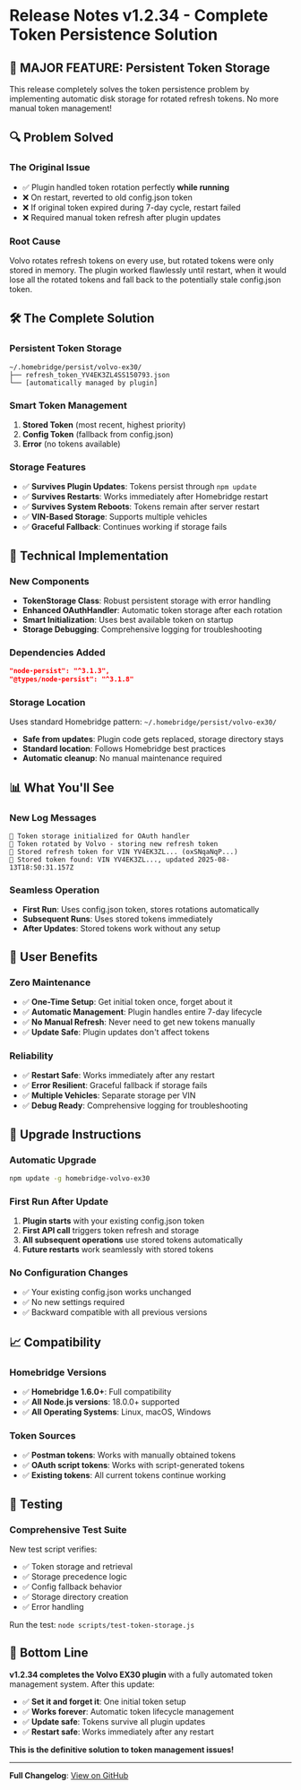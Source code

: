 # Release Notes v1.2.34 - Complete Token Persistence Solution

## 🎉 **MAJOR FEATURE: Persistent Token Storage**

This release completely solves the token persistence problem by implementing automatic disk storage for rotated refresh tokens. No more manual token management!

## 🔍 **Problem Solved**

### **The Original Issue**
- ✅ Plugin handled token rotation perfectly **while running**
- ❌ On restart, reverted to old config.json token
- ❌ If original token expired during 7-day cycle, restart failed
- ❌ Required manual token refresh after plugin updates

### **Root Cause**
Volvo rotates refresh tokens on every use, but rotated tokens were only stored in memory. The plugin worked flawlessly until restart, when it would lose all the rotated tokens and fall back to the potentially stale config.json token.

## 🛠️ **The Complete Solution**

### **Persistent Token Storage**
```
~/.homebridge/persist/volvo-ex30/
├── refresh_token_YV4EK3ZL4SS150793.json
└── [automatically managed by plugin]
```

### **Smart Token Management**
1. **Stored Token** (most recent, highest priority)
2. **Config Token** (fallback from config.json)
3. **Error** (no tokens available)

### **Storage Features**
- ✅ **Survives Plugin Updates**: Tokens persist through `npm update`
- ✅ **Survives Restarts**: Works immediately after Homebridge restart
- ✅ **Survives System Reboots**: Tokens remain after server restart
- ✅ **VIN-Based Storage**: Supports multiple vehicles
- ✅ **Graceful Fallback**: Continues working if storage fails

## 🔧 **Technical Implementation**

### **New Components**
- **TokenStorage Class**: Robust persistent storage with error handling
- **Enhanced OAuthHandler**: Automatic token storage after each rotation
- **Smart Initialization**: Uses best available token on startup
- **Storage Debugging**: Comprehensive logging for troubleshooting

### **Dependencies Added**
```json
"node-persist": "^3.1.3",
"@types/node-persist": "^3.1.8"
```

### **Storage Location**
Uses standard Homebridge pattern: `~/.homebridge/persist/volvo-ex30/`
- **Safe from updates**: Plugin code gets replaced, storage directory stays
- **Standard location**: Follows Homebridge best practices
- **Automatic cleanup**: No manual maintenance required

## 📊 **What You'll See**

### **New Log Messages**
```
💾 Token storage initialized for OAuth handler
🔄 Token rotated by Volvo - storing new refresh token
💾 Stored refresh token for VIN YV4EK3ZL... (oxSNqaNqP...)
💾 Stored token found: VIN YV4EK3ZL..., updated 2025-08-13T18:50:31.157Z
```

### **Seamless Operation**
- **First Run**: Uses config.json token, stores rotations automatically
- **Subsequent Runs**: Uses stored tokens immediately
- **After Updates**: Stored tokens work without any setup

## 🎯 **User Benefits**

### **Zero Maintenance**
- ✅ **One-Time Setup**: Get initial token once, forget about it
- ✅ **Automatic Management**: Plugin handles entire 7-day lifecycle
- ✅ **No Manual Refresh**: Never need to get new tokens manually
- ✅ **Update Safe**: Plugin updates don't affect tokens

### **Reliability**
- ✅ **Restart Safe**: Works immediately after any restart
- ✅ **Error Resilient**: Graceful fallback if storage fails
- ✅ **Multiple Vehicles**: Separate storage per VIN
- ✅ **Debug Ready**: Comprehensive logging for troubleshooting

## 🚀 **Upgrade Instructions**

### **Automatic Upgrade**
```bash
npm update -g homebridge-volvo-ex30
```

### **First Run After Update**
1. **Plugin starts** with your existing config.json token
2. **First API call** triggers token refresh and storage
3. **All subsequent operations** use stored tokens automatically
4. **Future restarts** work seamlessly with stored tokens

### **No Configuration Changes**
- ✅ Your existing config.json works unchanged
- ✅ No new settings required
- ✅ Backward compatible with all previous versions

## 📈 **Compatibility**

### **Homebridge Versions**
- ✅ **Homebridge 1.6.0+**: Full compatibility
- ✅ **All Node.js versions**: 18.0.0+ supported
- ✅ **All Operating Systems**: Linux, macOS, Windows

### **Token Sources**
- ✅ **Postman tokens**: Works with manually obtained tokens
- ✅ **OAuth script tokens**: Works with script-generated tokens
- ✅ **Existing tokens**: All current tokens continue working

## 🔬 **Testing**

### **Comprehensive Test Suite**
New test script verifies:
- ✅ Token storage and retrieval
- ✅ Storage precedence logic
- ✅ Config fallback behavior
- ✅ Storage directory creation
- ✅ Error handling

Run the test: `node scripts/test-token-storage.js`

## 🎉 **Bottom Line**

**v1.2.34 completes the Volvo EX30 plugin** with a fully automated token management system. After this update:

- ✅ **Set it and forget it**: One initial token setup
- ✅ **Works forever**: Automatic token lifecycle management
- ✅ **Update safe**: Tokens survive all plugin updates
- ✅ **Restart safe**: Works immediately after any restart

**This is the definitive solution to token management issues!**

---

**Full Changelog**: [View on GitHub](https://github.com/jcfield-boop/homebridge-volvoEX30/blob/main/CHANGELOG.md#1234---2025-08-13)